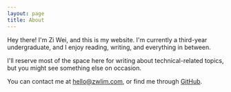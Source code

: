 ```yaml
---
layout: page
title: About
---
```


<p></p>

Hey there! I'm Zi Wei, and this is my website.
I'm currently a third-year undergraduate, and I enjoy reading, writing, and everything in between.

I'll reserve most of the space here for writing about technical-related topics,
but you might see something else on occasion.

You can contact me at [hello@zwlim.com](hello@zwlim.com), or find me through [GitHub](https://github.com/halfwhole).
